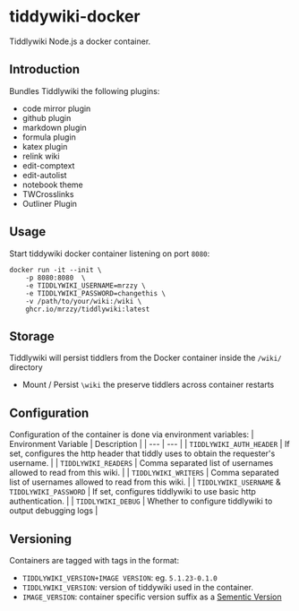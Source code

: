 # tiddywiki-docker
Tiddlywiki Node.js a docker container.

## Introduction
Bundles Tiddlywiki the following plugins:
  - code mirror plugin
  - github plugin
  - markdown plugin
  - formula plugin
  - katex plugin
  - relink wiki
  - edit-comptext
  - edit-autolist
  - notebook theme
  - TWCrosslinks
  - Outliner Plugin


## Usage
Start tiddywiki docker container listening on port `8080`:
```
docker run -it --init \
    -p 8080:8080  \
    -e TIDDLYWIKI_USERNAME=mrzzy \
    -e TIDDLYWIKI_PASSWORD=changethis \
    -v /path/to/your/wiki:/wiki \
    ghcr.io/mrzzy/tiddlywiki:latest
```

## Storage
Tiddlywiki will persist tiddlers from the Docker container inside the `/wiki/` directory
- Mount / Persist `\wiki` the preserve tiddlers across container restarts

## Configuration
Configuration of the container is done via environment variables:
| Environment Variable | Description |
| --- | --- |
| `TIDDLYWIKI_AUTH_HEADER` | If set, configures the http header that tiddly uses to obtain the requester's username. |
| `TIDDLYWIKI_READERS` | Comma separated list of usernames allowed to read from this wiki. |
| `TIDDLYWIKI_WRITERS` | Comma separated list of usernames allowed to read from this wiki. |
| `TIDDLYWIKI_USERNAME` & `TIDDLYWIKI_PASSWORD` | If set, configures tiddlywiki to use basic http authentication. |
| `TIDDLYWIKI_DEBUG` | Whether to configure tiddlywiki to output debugging logs |

## Versioning
Containers are tagged with tags in the format:
- `TIDDLYWIKI_VERSION+IMAGE VERSION`: eg. `5.1.23-0.1.0`
- `TIDDLYWIKI_VERSION`: version of tiddywiki used in the container.
- `IMAGE_VERSION`: container specific version suffix as a [Sementic Version](https://semver.org/)
